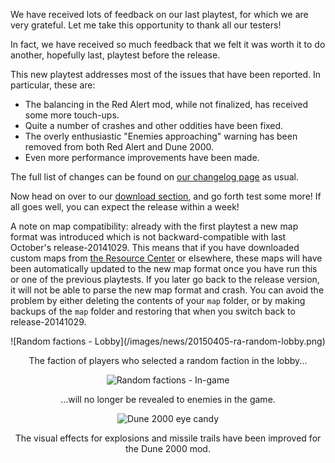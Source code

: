 We have received lots of feedback on our last playtest, for which we are very grateful. Let me take this opportunity to thank all our testers!

In fact, we have received so much feedback that we felt it was worth it to do another, hopefully last, playtest before the release.

This new playtest addresses most of the issues that have been reported. In particular, these are:

  - The balancing in the Red Alert mod, while not finalized, has received some more touch-ups.
  - Quite a number of crashes and other oddities have been fixed.
  - The overly enthusiastic "Enemies approaching" warning has been removed from both Red Alert and Dune 2000.
  - Even more performance improvements have been made.

The full list of changes can be found on [our changelog page](http://changelog.openra.net) as usual.

Now head on over to our [download section](/download/), and go forth test some more! If all goes well, you can expect the release within a week!

A note on map compatibility: already with the first playtest a new map format was introduced which is not backward-compatible with last October's release-20141029. This means that if you have downloaded custom maps from [the Resource Center](http://resource.openra.net) or elsewhere, these maps will have been automatically updated to the new map format once you have run this or one of the previous playtests. If you later go back to the release version, it will not be able to parse the new map format and crash. You can avoid the problem by either deleting the contents of your `map` folder, or by making backups of the `map` folder and restoring that when you switch back to release-20141029.

<div style="text-align:center" markdown="1">
![Random factions - Lobby](/images/news/20150405-ra-random-lobby.png)

The faction of players who selected a random faction in the lobby...

![Random factions - In-game](/images/news/20150405-ra-random-ingame.png)

...will no longer be revealed to enemies in the game.

![Dune 2000 eye candy](/images/news/20150405-d2k-blendmodes.png)

The visual effects for explosions and missile trails have been improved for the Dune 2000 mod.
